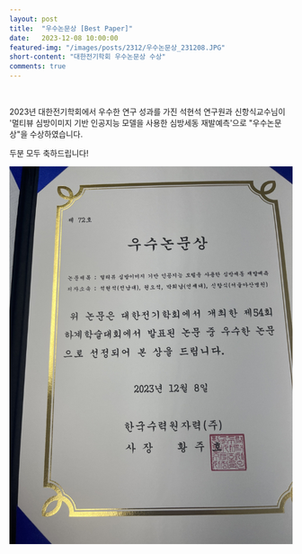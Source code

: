```yaml
---
layout: post
title:  "우수논문상 [Best Paper]" 
date:   2023-12-08 10:00:00
featured-img: "/images/posts/2312/우수논문상_231208.JPG"
short-content: "대한전기학회 우수논문상 수상" 
comments: true
---
```


<br> 

2023년 대한전기학회에서 우수한 연구 성과를 가진 석현석 연구원과 신항식교수님이 '멀티뷰 심방이미지 기반 인공지능 모델을 사용한 심방세동 재발예측'으로 "우수논문상"을 수상하였습니다. 

두분 모두 축하드립니다!

<span class="image featured" style="max-width: 50%; max-height: 50%"><img src="/images/posts/2312/우수논문상_231208.JPG" alt="" style="wdith:50% ,height:50%"></span>